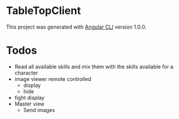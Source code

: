 # TableTopClient

This project was generated with [Angular CLI](https://github.com/angular/angular-cli) version 1.0.0.

# Todos

- Read all available skills and mix them with the skills available for a character
- image viewer remote controlled
    - display
    - hide
- fight display
- Master view
    - Send images 